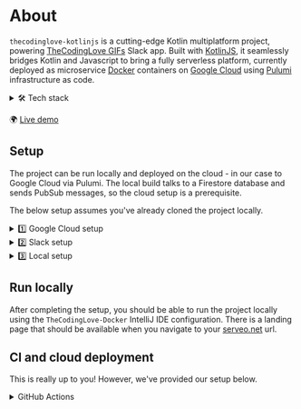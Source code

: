 # About

`thecodinglove-kotlinjs` is a cutting-edge Kotlin multiplatform project, powering [TheCodingLove GIFs](https://slack.com/apps/AFNEWBNFN) Slack app. Built with [KotlinJS](https://kotlinlang.org/docs/js-overview.html), it seamlessly bridges Kotlin and Javascript to bring a fully serverless platform, currently deployed as microservice [Docker](https://www.docker.com/) containers on [Google Cloud](https://cloud.google.com/run) using [Pulumi](https://www.pulumi.com/) infrastructure as code.

<details>
  <summary>🛠 Tech stack</summary>

- [Hexagon microservice architecture](https://en.m.wikipedia.org/wiki/Hexagonal_architecture_(software)) - implemented as `domain`, `adapter` and `service` sub-projects for each microservice
- [KotlinJS](https://kotlinlang.org/docs/js-overview.html) - NodeJS transpiling
- [PubSub](https://cloud.google.com/pubsub) - event-driven messaging
- [Firestore](https://firebase.google.com/docs/firestore) - NoSQL database
- [Docker](https://www.docker.com/) - containerised deployment
- [Cloud Run](https://cloud.google.com/run) - serverless deployment of microservices
- [Cloud Scheduler](https://cloud.google.com/scheduler) - cron jobs
- [GitHub Actions](https://github.com/features/actions) - CI automation
- [Pulumi](https://www.pulumi.com/) - infrastructure as code, using [micro-stacks](https://www.pulumi.com/docs/using-pulumi/organizing-projects-stacks/#micro-stacks)
- [nginx](https://nginx.org/) - web reverse proxy
- [Google Analytics](https://developers.google.com/analytics/devguides/collection/protocol/ga4/reference?client_type=gtag) - analytics and engagement measurement
</details>

🌍 [Live demo](https://thecodinglove.crowdstandout.com)

## Setup

The project can be run locally and deployed on the cloud - in our case to Google Cloud via Pulumi. The local build talks to a Firestore database and sends PubSub messages, so the cloud setup is a prerequisite.

The below setup assumes you've already cloned the project locally.

<details>
  <summary>1️⃣ Google Cloud setup</summary>

1. Create a new Google Cloud project.
2. Create a Service Account for the infrastructure as code setup with the following roles:
   - `Artifact Registry Administrator`
   - `Firebase Admin`
   - `Service Account User`
   - `Service Usage Admin`
   - `Pub/Sub Admin`
   - `Cloud Scheduler Admin`
   - `Cloud Run Admin`
   - (Optional) If you're specifying a custom domain mapping, as we are, [verify domain ownership and add your service account as owner](https://search.google.com/search-console).
3. Export a JSON API key for your Service Account and call it `credentials-gcp-infra.json`.
4. [Signup and Install Pulumi](https://www.pulumi.com/docs/clouds/gcp/get-started/begin/#install-pulumi) locally.
5. Create a Pulumi [access token](https://www.pulumi.com/docs/pulumi-cloud/access-management/access-tokens/) and login locally using `pulumi login`.
6. The project uses Pulumi micro-stacks to deploy the microservices individually. Each microservice has a corresponding `infra` folder containing its `Pulumi.yaml` infrastructure program, eg `search/infra`. To get the project going, you will need to manually initialise each microservice on GCP using the Pulumi scripts. 
```
The order to do this matters, so go with common/infra first, then all other microservices, then proxy-web/infra. The reason is that the resouces are created incrementally at each stage and we currently have no way synchronize them.
```
7. The steps to deploy a microservice's infrastructure is the same for all:
   1. Navigate to its `infra` folder.
   2. Paste the `credentials-gcp-infra.json` file.
   3. Create a new empty Pulumi project with no resources using the `pulumi new` command and follow the instructions:
      - you can use the prompt `Empty project with no resources` for Pulumi AI;
      - you can use `prod` as your stack name;
   4. Replace the `name` in the microservice `Pulumi.yaml` with the value you entered in the prompt.
   5. Open `Pulumi.prod.yml` and replace the `gcp:project` value with your project id.
   6. Run `pulumi up` to automatically create the required microservice infrastructure.
   7. Repeat for the remaining microservices.
8. Find your auto-generated `firebase-adminsdk` Service Account and give it the following additional roles:
   - `Pub/Sub Publisher`, for publishing messages to PubSub topics;
9. Export a JSON API key for your `firebase-adminsdk` Service Account and call it `credentials-gcp-app.json` - the app will need it later.
</details>

<details>
  <summary>2️⃣ Slack setup</summary>

The project powers an [existing Slack app](https://slack.com/apps/AFNEWBNFN), so you'll need one in order to run it. 

1. Create a new Slack app.
2. You will need an SSH tunnel to your localhost for Slack's APIs. You can use [serveo.net](http://serveo.net) for free and configure it with this command `ssh -R YOUR_DOMAIN.serveo.net:80:localhost:3000 serveo.net`.
3. Point the following Slack features to the relevant project API endpoints that know how to respond to them using the url you used for [serveo.net](http://serveo.net):
   - [Slash commands](https://api.slack.com/slash-commands) -> `YOUR_DOMAIN.serveo.net/api/slack/slash`
   - [OAuth](https://api.slack.com/authentication/oauth-v2) -> `YOUR_DOMAIN.serveo.net/api/slack/auth`
   - [Events](http://api.slack.com/events-api) -> `YOUR_DOMAIN.serveo.net/api/slack/event`
   - [Interactivity](https://api.slack.com/messaging/interactivity) -> `YOUR_DOMAIN.serveo.net/api/slack/interactivity`
4. Make a note of your `Slack Client ID`, `Secret` and `Signing Secret`.
</details>

<details>
  <summary>3️⃣ Local setup</summary>

1. [Install Docker Desktop](https://docs.docker.com/get-started/) and start it up. No additional configuration is required as the project uses Docker Compose to run locally. Checkout the `docker` folder for the setup.
2. [Install IntelliJ](https://www.jetbrains.com/help/idea/installation-guide.html). This project has been tested with `IntelliJ IDEA 2023.2.5`.
3. Open the root project with IntelliJ and wait for it to initialise.
4. Create a Slack channel to receive server error messages and monitoring updates. The project is configured to post all unhandled `Throwable`s to that channel. We use the [Incoming Webhooks](https://slack.com/apps/A0F7XDUAZ-incoming-webhooks) app to obtain a channel URL webhook.
5. Create a [Google Analytics 4 property and an API secret](https://developers.google.com/analytics/devguides/collection/protocol/ga4/reference?client_type=gtag).
6. Create the following `secrets.properties` files:
```
# Under /slack/domain/secrets.properties
SLACK_SIGNING_SECRET=YOUR_SLACK_SIGNING_SECRET
SLACK_CLIENT_ID=YOUR_SLACK_CLIENT_ID
SLACK_CLIENT_SECRET=YOUR_SLACK_CLIENT_SECRET
```
```
# Under /slack-web/domain/secrets.properties
SLACK_CLIENT_ID=YOUR_SLACK_CLIENT_ID
```
```
# Under /common/monitoring/secrets.properties
MONITORING_SLACK_URL=YOUR_MONITORING_SLACK_URL
```
```
# Under /common/analytics/secrets.properties
GOOGLE_ANALYTICS_MEASUREMENT_ID=YOUR_ANALYTICS_MEASUREMENT_ID
GOOGLE_ANALYTICS_API_SECRET=YOUR_ANALYTICS_API_SECRET
```
7. Copy the `credentials-gcp-app.json` Service Account JSON API key to the root project folder.
</details>

## Run locally

After completing the setup, you should be able to run the project locally using the `TheCodingLove-Docker` IntelliJ IDE configuration. There is a landing page that should be available when you navigate to your [serveo.net](http://serveo.net) url.

## CI and cloud deployment

This is really up to you! However, we've provided our setup below.

<details>
  <summary>GitHub Actions</summary>

The project is configured to build with [GitHub Actions](https://github.com/features/actions) and have a separate workflow for each microservice. Checkout the `.github` folder for details. Follow these steps to configure the CI environment:

1. Add your Pulumi access token as a [GitHub encrypted secret](https://docs.github.com/actions/automating-your-workflow-with-github-actions/creating-and-using-encrypted-secrets) with the name `PULUMI_ACCESS_TOKEN`.
2. Each of the variables defined in the `secrets.properties` files you created above should be exposed as GitHub encrypted secrets, using the same names as keys.
3. Add an additional `GCP_SA_KEY_INFRA` GitHub encrypted secret, containing the raw JSON API key for the above infrastructure as code Service Account.
4. Add an additional `GCP_SA_KEY_APP` GitHub encrypted secret, containing the raw JSON API key for the `firebase-adminsdk` Service Account.
5. (Optional) Install the [Pulumi GitHub app](https://www.pulumi.com/docs/using-pulumi/continuous-delivery/github-app/) to get automated summaries of your infrastructure as code changes directly on your PR.

Once this is done:
   - opening pull requests against the repo will trigger build/test checks as well as infrastructure changes preview for the microservice that has been changed;
   - merging pull requests to the main branch deploys the changes to the corresponding microservice to Google Cloud;
</details>
